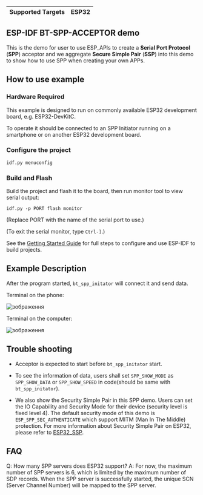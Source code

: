 | Supported Targets | ESP32 |
| ----------------- | ----- |

## ESP-IDF BT-SPP-ACCEPTOR demo

This is the demo for user to use ESP_APIs to create a **Serial Port Protocol** (**SPP**) acceptor and we aggregate **Secure Simple Pair** (**SSP**) into this demo to show how to use SPP when creating your own APPs.

## How to use example

### Hardware Required

This example is designed to run on commonly available ESP32 development board, e.g. ESP32-DevKitC.

To operate it should be connected to an SPP Initiator running on a smartphone or on another ESP32 development board.

### Configure the project

```
idf.py menuconfig
```

### Build and Flash

Build the project and flash it to the board, then run monitor tool to view serial output:

```
idf.py -p PORT flash monitor
```

(Replace PORT with the name of the serial port to use.)

(To exit the serial monitor, type ``Ctrl-]``.)

See the [Getting Started Guide](https://docs.espressif.com/projects/esp-idf/en/latest/get-started/index.html) for full steps to configure and use ESP-IDF to build projects.

## Example Description

After the program started, `bt_spp_initator` will connect it and send data.


Terminal on the phone:

![зображення](https://github.com/dania93/ESP32-Bluetooth-connection/assets/41265108/4eb0fcc2-ce75-4a09-84eb-68f2a31c4fc7)



Terminal on the computer:

![зображення](https://github.com/dania93/ESP32-Bluetooth-connection/assets/41265108/e8096849-4bd7-44f5-b3a4-d9596f20701d)


## Trouble shooting

- Acceptor is expected to start before `bt_spp_initator` start.

- To see the information of data, users shall set `SPP_SHOW_MODE` as `SPP_SHOW_DATA` or `SPP_SHOW_SPEED` in code(should be same with `bt_spp_initator`).

- We also show the Security Simple Pair in this SPP demo. Users can set the IO Capability and Security Mode for their device (security level is fixed level 4). The default security mode of this demo is `ESP_SPP_SEC_AUTHENTICATE` which support MITM (Man In The Middle) protection. For more information about Security Simple Pair on ESP32, please refer to [ESP32_SSP](./ESP32_SSP.md).

## FAQ
Q: How many SPP servers does ESP32 support?
A: For now, the maximum number of SPP servers is 6, which is limited by the maximum number of SDP records. When the SPP server is successfully started, the unique SCN (Server Channel Number) will be mapped to the SPP server.
